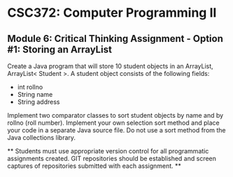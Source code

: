 # CSC372: Computer Programming II

## Module 6: Critical Thinking Assignment - Option #1: Storing an ArrayList

Create a Java program that will store 10 student objects in an ArrayList, ArrayList< Student >. A student object consists of the following fields:

- int rollno
- String name
- String address

Implement two comparator classes to sort student objects by name and by rollno (roll number). Implement your own selection sort method and place your code in a separate Java source file. Do not use a sort method from the Java collections library.

** Students must use appropriate version control for all programmatic assignments created. GIT repositories should be established and screen captures of repositories submitted with each assignment. **

